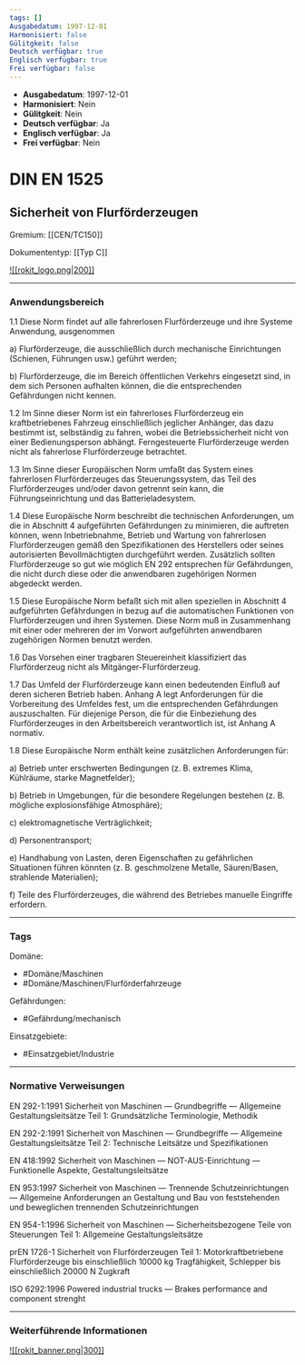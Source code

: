 ```yaml
---
tags: []
Ausgabedatum: 1997-12-01
Harmonisiert: false
Gülitgkeit: false
Deutsch verfügbar: true
Englisch verfügbar: true
Frei verfügbar: false
---
```


- **Ausgabedatum**: 1997-12-01
- **Harmonisiert**: Nein
- **Gülitgkeit**: Nein
- **Deutsch verfügbar**: Ja
- **Englisch verfügbar**: Ja
- **Frei verfügbar**: Nein

# DIN EN 1525
## Sicherheit von Flurförderzeugen

Gremium: [[CEN/TC150]]

Dokumententyp: [[Typ C]]

[![[rokit_logo.png|200]]](https://public-robots.de/)

***
### Anwendungsbereich

1.1 Diese Norm findet auf alle fahrerlosen Flurförderzeuge und ihre Systeme Anwendung, ausgenommen

a) Flurförderzeuge, die ausschließlich durch mechanische Einrichtungen (Schienen, Führungen usw.) geführt werden;

b) Flurförderzeuge, die im Bereich öffentlichen Verkehrs eingesetzt sind, in dem sich Personen aufhalten können, die die entsprechenden Gefährdungen nicht kennen.

1.2 Im Sinne dieser Norm ist ein fahrerloses Flurförderzeug ein kraftbetriebenes Fahrzeug einschließlich jeglicher Anhänger, das dazu bestimmt ist, selbständig zu fahren, wobei die Betriebssicherheit nicht von einer Bedienungsperson abhängt. Ferngesteuerte Flurförderzeuge werden nicht als fahrerlose Flurförderzeuge betrachtet.

1.3 Im Sinne dieser Europäischen Norm umfaßt das System eines fahrerlosen Flurförderzeuges das Steuerungssystem, das Teil des Flurförderzeuges und/oder davon getrennt sein kann, die Führungseinrichtung und das Batterieladesystem.

1.4 Diese Europäische Norm beschreibt die technischen Anforderungen, um die in Abschnitt 4 aufgeführten Gefährdungen zu minimieren, die auftreten können, wenn Inbetriebnahme, Betrieb und Wartung von fahrerlosen Flurförderzeugen gemäß den Spezifikationen des Herstellers oder seines autorisierten Bevollmächtigten durchgeführt werden. Zusätzlich sollten Flurförderzeuge so gut wie möglich EN 292 entsprechen für Gefährdungen, die nicht durch diese oder die anwendbaren zugehörigen Normen abgedeckt werden.

1.5 Diese Europäische Norm befaßt sich mit allen speziellen in Abschnitt 4 aufgeführten Gefährdungen in bezug auf die automatischen Funktionen von Flurförderzeugen und ihren Systemen. Diese Norm muß in Zusammenhang mit einer oder mehreren der im Vorwort aufgeführten anwendbaren zugehörigen Normen benutzt werden.

1.6 Das Vorsehen einer tragbaren Steuereinheit klassifiziert das Flurförderzeug nicht als Mitgänger-Flurförderzeug.

1.7 Das Umfeld der Flurförderzeuge kann einen bedeutenden Einfluß auf deren sicheren Betrieb haben. Anhang A legt Anforderungen für die Vorbereitung des Umfeldes fest, um die entsprechenden Gefährdungen auszuschalten. Für diejenige Person, die für die Einbeziehung des Flurförderzeuges in den Arbeitsbereich verantwortlich ist, ist Anhang A normativ.

1.8 Diese Europäische Norm enthält keine zusätzlichen Anforderungen für:

a) Betrieb unter erschwerten Bedingungen (z. B. extremes Klima, Kühlräume, starke Magnetfelder);

b) Betrieb in Umgebungen, für die besondere Regelungen bestehen (z. B. mögliche explosionsfähige Atmosphäre);

c) elektromagnetische Verträglichkeit;

d) Personentransport;

e) Handhabung von Lasten, deren Eigenschaften zu gefährlichen Situationen führen könnten (z. B. geschmolzene Metalle, Säuren/Basen, strahlende Materialien);

f) Teile des Flurförderzeuges, die während des Betriebes manuelle Eingriffe erfordern.

***
### Tags

Domäne:
- #Domäne/Maschinen 
- #Domäne/Maschinen/Flurförderfahrzeuge 

Gefährdungen:
- #Gefährdung/mechanisch

Einsatzgebiete:
- #Einsatzgebiet/Industrie 

***
### Normative Verweisungen


EN 292-1:1991 Sicherheit von Maschinen — Grundbegriffe — Allgemeine Gestaltungsleitsätze Teil 1: Grundsätzliche Terminologie, Methodik

EN 292-2:1991 Sicherheit von Maschinen — Grundbegriffe — Allgemeine Gestaltungsleitsätze Teil 2: Technische Leitsätze und Spezifikationen

EN 418:1992 Sicherheit von Maschinen — NOT-AUS-Einrichtung — Funktionelle Aspekte, Gestaltungsleitsätze

EN 953:1997 Sicherheit von Maschinen — Trennende Schutzeinrichtungen — Allgemeine Anforderungen an Gestaltung und Bau von feststehenden und beweglichen trennenden Schutzeinrichtungen

EN 954-1:1996 Sicherheit von Maschinen — Sicherheitsbezogene Teile von Steuerungen Teil 1: Allgemeine Gestaltungsleitsätze

prEN 1726-1 Sicherheit von Flurförderzeugen Teil 1: Motorkraftbetriebene Flurförderzeuge bis einschließlich 10000 kg Tragfähigkeit, Schlepper bis einschließlich 20000 N Zugkraft

ISO 6292:1996 Powered industrial trucks — Brakes performance and component strenght

***
### Weiterführende Informationen



[![[rokit_banner.png|300]]](https://public-robots.de/)
